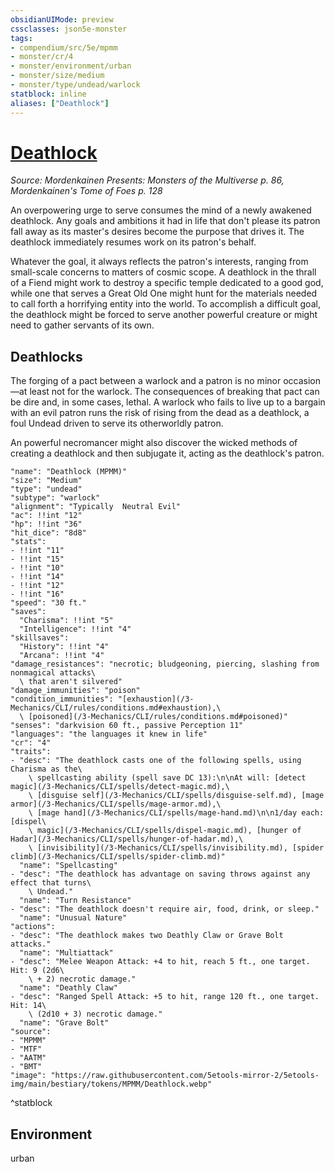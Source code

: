 ```yaml
---
obsidianUIMode: preview
cssclasses: json5e-monster
tags:
- compendium/src/5e/mpmm
- monster/cr/4
- monster/environment/urban
- monster/size/medium
- monster/type/undead/warlock
statblock: inline
aliases: ["Deathlock"]
---
```

# [Deathlock](3-Mechanics\CLI\bestiary\undead/deathlock-mpmm.md)
*Source: Mordenkainen Presents: Monsters of the Multiverse p. 86, Mordenkainen's Tome of Foes p. 128*  

An overpowering urge to serve consumes the mind of a newly awakened deathlock. Any goals and ambitions it had in life that don't please its patron fall away as its master's desires become the purpose that drives it. The deathlock immediately resumes work on its patron's behalf.

Whatever the goal, it always reflects the patron's interests, ranging from small-scale concerns to matters of cosmic scope. A deathlock in the thrall of a Fiend might work to destroy a specific temple dedicated to a good god, while one that serves a Great Old One might hunt for the materials needed to call forth a horrifying entity into the world. To accomplish a difficult goal, the deathlock might be forced to serve another powerful creature or might need to gather servants of its own.

## Deathlocks

The forging of a pact between a warlock and a patron is no minor occasion—at least not for the warlock. The consequences of breaking that pact can be dire and, in some cases, lethal. A warlock who fails to live up to a bargain with an evil patron runs the risk of rising from the dead as a deathlock, a foul Undead driven to serve its otherworldly patron.

An powerful necromancer might also discover the wicked methods of creating a deathlock and then subjugate it, acting as the deathlock's patron.

```statblock
"name": "Deathlock (MPMM)"
"size": "Medium"
"type": "undead"
"subtype": "warlock"
"alignment": "Typically  Neutral Evil"
"ac": !!int "12"
"hp": !!int "36"
"hit_dice": "8d8"
"stats":
- !!int "11"
- !!int "15"
- !!int "10"
- !!int "14"
- !!int "12"
- !!int "16"
"speed": "30 ft."
"saves":
  "Charisma": !!int "5"
  "Intelligence": !!int "4"
"skillsaves":
  "History": !!int "4"
  "Arcana": !!int "4"
"damage_resistances": "necrotic; bludgeoning, piercing, slashing from nonmagical attacks\
  \ that aren't silvered"
"damage_immunities": "poison"
"condition_immunities": "[exhaustion](/3-Mechanics/CLI/rules/conditions.md#exhaustion),\
  \ [poisoned](/3-Mechanics/CLI/rules/conditions.md#poisoned)"
"senses": "darkvision 60 ft., passive Perception 11"
"languages": "the languages it knew in life"
"cr": "4"
"traits":
- "desc": "The deathlock casts one of the following spells, using Charisma as the\
    \ spellcasting ability (spell save DC 13):\n\nAt will: [detect magic](/3-Mechanics/CLI/spells/detect-magic.md),\
    \ [disguise self](/3-Mechanics/CLI/spells/disguise-self.md), [mage armor](/3-Mechanics/CLI/spells/mage-armor.md),\
    \ [mage hand](/3-Mechanics/CLI/spells/mage-hand.md)\n\n1/day each: [dispel\
    \ magic](/3-Mechanics/CLI/spells/dispel-magic.md), [hunger of Hadar](/3-Mechanics/CLI/spells/hunger-of-hadar.md),\
    \ [invisibility](/3-Mechanics/CLI/spells/invisibility.md), [spider climb](/3-Mechanics/CLI/spells/spider-climb.md)"
  "name": "Spellcasting"
- "desc": "The deathlock has advantage on saving throws against any effect that turns\
    \ Undead."
  "name": "Turn Resistance"
- "desc": "The deathlock doesn't require air, food, drink, or sleep."
  "name": "Unusual Nature"
"actions":
- "desc": "The deathlock makes two Deathly Claw or Grave Bolt attacks."
  "name": "Multiattack"
- "desc": "Melee Weapon Attack: +4 to hit, reach 5 ft., one target. Hit: 9 (2d6\
    \ + 2) necrotic damage."
  "name": "Deathly Claw"
- "desc": "Ranged Spell Attack: +5 to hit, range 120 ft., one target. Hit: 14\
    \ (2d10 + 3) necrotic damage."
  "name": "Grave Bolt"
"source":
- "MPMM"
- "MTF"
- "AATM"
- "BMT"
"image": "https://raw.githubusercontent.com/5etools-mirror-2/5etools-img/main/bestiary/tokens/MPMM/Deathlock.webp"
```
^statblock

## Environment

urban